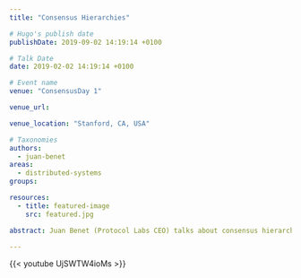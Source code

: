 ```yaml
---
title: "Consensus Hierarchies"

# Hugo's publish date
publishDate: 2019-09-02 14:19:14 +0100

# Talk Date
date: 2019-02-02 14:19:14 +0100

# Event name
venue: "ConsensusDay 1"

venue_url:

venue_location: "Stanford, CA, USA"

# Taxonomies
authors:
  - juan-benet
areas:
  - distributed-systems
groups:

resources:
  - title: featured-image
    src: featured.jpg

abstract: Juan Benet (Protocol Labs CEO) talks about consensus hierarchies at ConsensusDay 1.

---
```


{{< youtube UjSWTW4ioMs >}}

